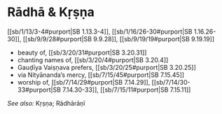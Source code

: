 # Rādhā & Kṛṣṇa

[[sb/1/13/3-4#purport|SB 1.13.3-4]], [[sb/1/16/26-30#purport|SB 1.16.26-30]], [[sb/9/9/28#purport|SB 9.9.28]], [[sb/9/19/19#purport|SB 9.19.19]]

* beauty of, [[sb/3/20/31#purport|SB 3.20.31]]
* chanting names of, [[sb/3/20/4#purport|SB 3.20.4]]
* Gauḍīya Vaiṣṇava prefers, [[sb/3/20/25#purport|SB 3.20.25]]
* via Nityānanda’s mercy, [[sb/7/15/45#purport|SB 7.15.45]]
* worship of, [[sb/7/14/29#purport|SB 7.14.29]], [[sb/7/14/30-33#purport|SB 7.14.30-33]], [[sb/7/15/11#purport|SB 7.15.11]]

*See also:* Kṛṣṇa; Rādhārāṇī

